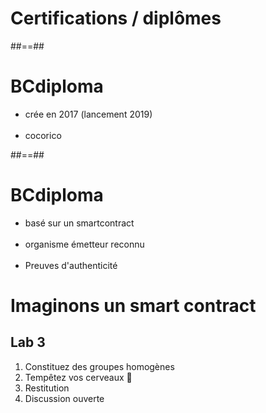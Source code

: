 <!-- .slide: class="transition bg-white" -->

# Certifications / diplômes

##==##

# BCdiploma

- crée en 2017 (lancement 2019)
<br><br>
- cocorico

##==##

# BCdiploma

- basé sur un smartcontract
<br><br>
- organisme émetteur reconnu
<br><br>
- Preuves d'authenticité

<!-- .slide: class="exercice" -->

# Imaginons un smart contract

## Lab 3

1. Constituez des groupes homogènes
1. Tempêtez vos cerveaux 🤯
1. Restitution
1. Discussion ouverte